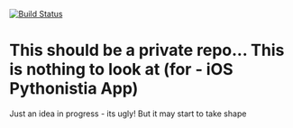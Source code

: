 
[![Build Status](https://travis-ci.org/Phuket2/voting.svg?branch=master)](https://travis-ci.org/Phuket2/voting)
# This should be a private repo... This is nothing to look at (for - iOS Pythonistia App)
Just an idea in progress - its ugly!
But it may start to take shape
